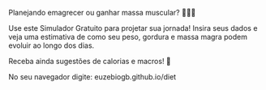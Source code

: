 Planejando emagrecer ou ganhar massa muscular? 💪🏋️‍♀️

Use este Simulador Gratuito para projetar sua jornada! Insira seus dados e veja uma estimativa de como seu peso, gordura e massa magra podem evoluir ao longo dos dias.

Receba ainda sugestões de calorias e macros! 🍎

No seu navegador digite: euzebiogb.github.io/diet
